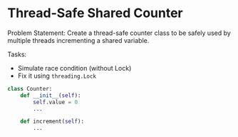 # Thread-Safe Shared Counter

Problem Statement:
Create a thread-safe counter class to be safely used by multiple threads incrementing a shared variable.

Tasks:
- Simulate race condition (without Lock)
- Fix it using `threading.Lock`

```python
class Counter:
    def __init__(self):
        self.value = 0
        ...

    def increment(self):
        ...